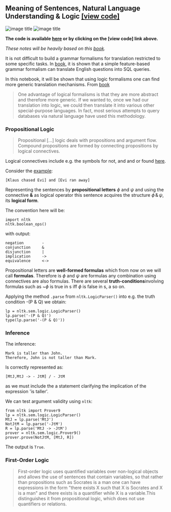 ## Meaning of Sentences, Natural Language Understanding & Logic [[view code]](http://nbviewer.jupyter.org/github/marcotav/natural-language-processing/blob/master/alphabet-human-thought/meaning-NLU-logic/notebooks/meaning-of-sentences.ipynb) 
![image title](https://img.shields.io/badge/python-v3.6-green.svg) ![image title](https://img.shields.io/badge/ntlk-v3.2.5-yellow.svg) 

**The code is available [here](http://nbviewer.jupyter.org/github/marcotav/natural-language-processing/blob/master/alphabet-human-thought/meaning-NLU-logic/notebooks/meaning-of-sentences.ipynb) or by clicking on the [view code] link above.**

*These notes will be heavily based on this [book](https://www.nltk.org/book/).*

It is not difficult to build a grammar formalisms for translation restricted to some specific tasks. In [book](https://www.nltk.org/book/), it is shown that a simple feature-based grammar formalism can translate English questions into SQL queries.

In this notebook, it will be shown that using logic formalisms one can find more generic translation mechanisms. From [book](https://www.nltk.org/book/)

> One advantage of logical formalisms is that they are more abstract and therefore more generic. If we wanted to, once we had our translation into logic, we could then translate it into various other special-purpose languages. In fact, most serious attempts to query databases via natural language have used this methodology.

### Propositional Logic

> Propositional [...] logic deals with propositions and argument flow. Compound propositions are formed by connecting propositions by logical connectives. 

Logical connectives include e.g. the symbols for not, and and or found [here](https://github.com/marcotav/natural-language-processing/blob/master/alphabet-human-thought/meaning-NLU-logic/images/logic.png).

Consider the [example](https://www.nltk.org/book/):

	[Klaus chased Evi] and [Evi ran away]
    
Representing the sentences by **propositional letters** $\phi$ and $\psi$ and using the connective **&** as logical operator this sentence acquires the structure $\phi\, \&\,\psi$, its **logical form**. 

The convention here will be:

```
import nltk
nltk.boolean_ops()
```
with output:

```
negation       	-
conjunction    	&
disjunction    	|
implication    	->
equivalence    	<->
```

Propositional letters are **well-formed formulas** which from now on we will call **formulas**. Therefore is $\phi$ and $\psi$ are formulas any combination using connectives are also formulas. There are several **truth-conditions**involving formulas such as ~$\phi$ is true in s iff $\phi$ is false in s, a so on. 

Applying the method `.parse` from `nltk.LogicParser()` into e.g. the truth condition -(P & Q) we obtain:

```
lp = nltk.sem.logic.LogicParser()
lp.parse('-(P & Q)')
type(lp.parse('-(P & Q)'))
```

### Inference

The inference:

    Mark is taller than John.
    Therefore, John is not taller than Mark.
    
Is correctly represented as:

    [MtJ,MtJ -> - JtM] / - JtM
    
as we must include the a statement clarifying the implication of the expression 'is taller'.

We can test argument validity using `nltk`:

    from nltk import Prover9
    lp = nltk.sem.logic.LogicParser()
    MtJ = lp.parse('MtJ')
    NotJtM = lp.parse('-JtM')
    R = lp.parse('MtJ -> -JtM')
    prover = nltk.sem.logic.Prover9()
    prover.prove(NotJtM, [MtJ, R])
    
The output is `True`.

### First-Order Logic

> First-order logic uses quantified variables over non-logical objects and allows the use of sentences that contain variables, so that rather than propositions such as Socrates is a man one can have expressions in the form "there exists X such that X is Socrates and X is a man" and there exists is a quantifier while X is a variable.This distinguishes it from propositional logic, which does not use quantifiers or relations.


